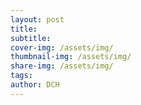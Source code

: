 ```yaml
---
layout: post
title: 
subtitle: 
cover-img: /assets/img/
thumbnail-img: /assets/img/
share-img: /assets/img/
tags: 
author: DCH
---
```

